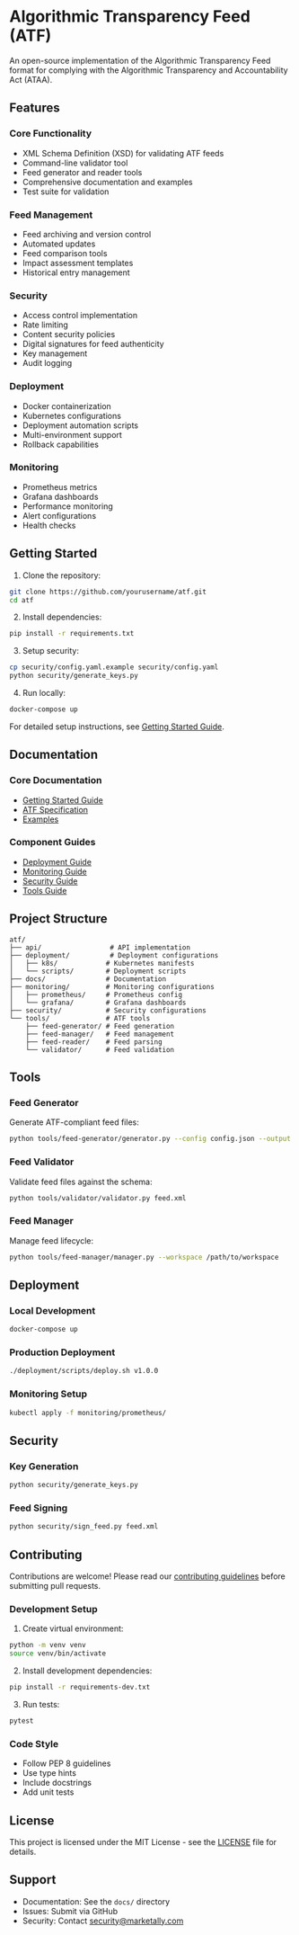 # Algorithmic Transparency Feed (ATF)

An open-source implementation of the Algorithmic Transparency Feed format for complying with the Algorithmic Transparency and Accountability Act (ATAA).

## Features

### Core Functionality
- XML Schema Definition (XSD) for validating ATF feeds
- Command-line validator tool
- Feed generator and reader tools
- Comprehensive documentation and examples
- Test suite for validation

### Feed Management
- Feed archiving and version control
- Automated updates
- Feed comparison tools
- Impact assessment templates
- Historical entry management

### Security
- Access control implementation
- Rate limiting
- Content security policies
- Digital signatures for feed authenticity
- Key management
- Audit logging

### Deployment
- Docker containerization
- Kubernetes configurations
- Deployment automation scripts
- Multi-environment support
- Rollback capabilities

### Monitoring
- Prometheus metrics
- Grafana dashboards
- Performance monitoring
- Alert configurations
- Health checks

## Getting Started

1. Clone the repository:
```bash
git clone https://github.com/yourusername/atf.git
cd atf
```

2. Install dependencies:
```bash
pip install -r requirements.txt
```

3. Setup security:
```bash
cp security/config.yaml.example security/config.yaml
python security/generate_keys.py
```

4. Run locally:
```bash
docker-compose up
```

For detailed setup instructions, see [Getting Started Guide](docs/getting-started.md).

## Documentation

### Core Documentation
- [Getting Started Guide](docs/getting-started.md)
- [ATF Specification](docs/specification.md)
- [Examples](docs/examples.md)

### Component Guides
- [Deployment Guide](deployment/README.md)
- [Monitoring Guide](monitoring/README.md)
- [Security Guide](security/README.md)
- [Tools Guide](tools/README.md)

## Project Structure
```
atf/
├── api/                 # API implementation
├── deployment/          # Deployment configurations
│   ├── k8s/            # Kubernetes manifests
│   └── scripts/        # Deployment scripts
├── docs/               # Documentation
├── monitoring/         # Monitoring configurations
│   ├── prometheus/     # Prometheus config
│   └── grafana/        # Grafana dashboards
├── security/           # Security configurations
└── tools/              # ATF tools
    ├── feed-generator/ # Feed generation
    ├── feed-manager/   # Feed management
    ├── feed-reader/    # Feed parsing
    └── validator/      # Feed validation
```

## Tools

### Feed Generator
Generate ATF-compliant feed files:
```bash
python tools/feed-generator/generator.py --config config.json --output feed.xml
```

### Feed Validator
Validate feed files against the schema:
```bash
python tools/validator/validator.py feed.xml
```

### Feed Manager
Manage feed lifecycle:
```bash
python tools/feed-manager/manager.py --workspace /path/to/workspace
```

## Deployment

### Local Development
```bash
docker-compose up
```

### Production Deployment
```bash
./deployment/scripts/deploy.sh v1.0.0
```

### Monitoring Setup
```bash
kubectl apply -f monitoring/prometheus/
```

## Security

### Key Generation
```bash
python security/generate_keys.py
```

### Feed Signing
```bash
python security/sign_feed.py feed.xml
```

## Contributing

Contributions are welcome! Please read our [contributing guidelines](CONTRIBUTING.md) before submitting pull requests.

### Development Setup
1. Create virtual environment:
```bash
python -m venv venv
source venv/bin/activate
```

2. Install development dependencies:
```bash
pip install -r requirements-dev.txt
```

3. Run tests:
```bash
pytest
```

### Code Style
- Follow PEP 8 guidelines
- Use type hints
- Include docstrings
- Add unit tests

## License

This project is licensed under the MIT License - see the [LICENSE](LICENSE) file for details.

## Support

- Documentation: See the `docs/` directory
- Issues: Submit via GitHub
- Security: Contact security@marketally.com